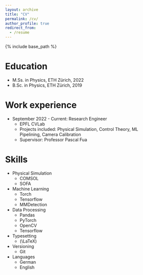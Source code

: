 ```yaml
---
layout: archive
title: "CV"
permalink: /cv/
author_profile: true
redirect_from:
  - /resume
---
```


{% include base_path %}

Education
======
* M.Ss. in Physics, ETH Zürich, 2022
* B.Sc. in Physics, ETH Zürich, 2019

Work experience
======
* September 2022 - Current: Research Engineer
  * EPFL CVLab
  * Projects included: Physical Simulation, Control Theory, ML Pipelining, Camera Calibration
  * Supervisor: Professor Pascal Fua


Skills
======
* Physical Simulation
  * COMSOL
  * SOFA
* Machine Learning
  * Torch
  * Tensorflow
  * MMDetection
* Data Processing
  * Pandas
  * PyTorch
  * OpenCV
  * Tensorflow
* Typesetting
  * \(\LaTeX\)
* Versioning
  * Git
* Languages
  * German
  * English


<!-- Publications
======
  <ul>{% for post in site.publications reversed %}
    {% include archive-single-cv.html %}
  {% endfor %}</ul>
  
Talks
======
  <ul>{% for post in site.talks reversed %}
    {% include archive-single-talk-cv.html  %}
  {% endfor %}</ul>
  
Teaching
======
  <ul>{% for post in site.teaching reversed %}
    {% include archive-single-cv.html %}
  {% endfor %}</ul>
  
Service and leadership
======
* Currently signed in to 43 different slack teams -->

